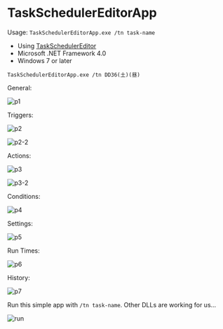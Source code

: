 # TaskSchedulerEditorApp

Usage: `TaskSchedulerEditorApp.exe /tn task-name`

- Using [TaskSchedulerEditor](https://www.nuget.org/packages/TaskSchedulerEditor/)
- Microsoft .NET Framework 4.0
- Windows 7 or later

```
TaskSchedulerEditorApp.exe /tn DD36(土)(昼)
```

General:

![p1](https://cloud.githubusercontent.com/assets/5955540/12669826/e8b1e77e-c6a6-11e5-9ce7-f59d023cfea0.png)

Triggers:

![p2](https://cloud.githubusercontent.com/assets/5955540/12669827/e8d54822-c6a6-11e5-9f29-999346c02476.png)

![p2-2](https://cloud.githubusercontent.com/assets/5955540/12669829/e8e884c8-c6a6-11e5-84ff-b31af7341334.png)

Actions:

![p3](https://cloud.githubusercontent.com/assets/5955540/12669831/e8eb2520-c6a6-11e5-8ea4-3fdc463d995a.png)

![p3-2](https://cloud.githubusercontent.com/assets/5955540/12669832/e8ebb724-c6a6-11e5-9ee1-22953fee4513.png)

Conditions:

![p4](https://cloud.githubusercontent.com/assets/5955540/12669830/e8e9d45e-c6a6-11e5-98da-b74a1f68be9c.png)

Settings:

![p5](https://cloud.githubusercontent.com/assets/5955540/12669833/e8efc936-c6a6-11e5-914f-59830576a04e.png)

Run Times:

![p6](https://cloud.githubusercontent.com/assets/5955540/12669834/e8f80c90-c6a6-11e5-9712-65df204578b5.png)

History:

![p7](https://cloud.githubusercontent.com/assets/5955540/12669835/e90b098a-c6a6-11e5-90a2-d4c1239ec469.png)

Run this simple app with `/tn task-name`. Other DLLs are working for us...

![run](https://cloud.githubusercontent.com/assets/5955540/12669863/293958b8-c6a7-11e5-9eb1-9b201431d9de.png)

